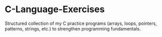 # C-Language-Exercises
Structured collection of my C practice programs (arrays, loops, pointers, patterns, strings, etc.) to strengthen programming fundamentals. 
